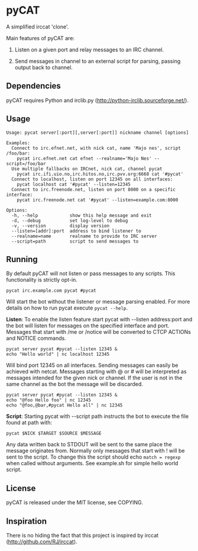 pyCAT
=====

A simplified irccat 'clone'.

Main features of pyCAT are:

1) Listen on a given port and relay messages to an IRC channel.

2) Send messages in channel to an external script for parsing, passing output
   back to channel.

Dependencies
------------

pyCAT requires Python and irclib.py (http://python-irclib.sourceforge.net/).

Usage
-----

    Usage: pycat server[:port][,server[:port]] nickname channel [options]
    
    Examples:
      Connect to irc.efnet.net, with nick cat, name 'Majo nes', script /foo/bar:
        pycat irc.efnet.net cat efnet --realname='Majo Nes' --script=/foo/bar
      Use multiple fallbacks on IRCnet, nick cat, channel pycat
        pycat irc.ifi.uio.no,irc.hitos.no,irc.pvv.org:6668 cat '#pycat'
      Connect to localhost, listen on port 12345 on all interfaces:
        pycat localhost cat '#pycat' --listen=12345
      Connect to irc.freenode.net, listen on port 8000 on a specific interface:
        pycat irc.freenode.net cat '#pycat' --listen=example.com:8000

    Options:
      -h, --help            show this help message and exit
      -d, --debug           set log-level to debug
      -v, --version         display version
      --listen=[addr]:port  address to bind listener to
      --realname=name       realname to provide to IRC server
      --script=path         script to send messages to

Running
-------

By default pyCAT will not listen or pass messages to any scripts. This
functionality is strictly opt-in.

    pycat irc.example.com pycat #pycat

Will start the bot without the listener or message parsing enabled. For
more details on how to run pycat execute `pycat --help`.

**Listen**:
To enable the listen feature start pycat with --listen address:port and
the bot will listen for messages on the specified interface and port.
Messages that start with /me or /notice will be converted to CTCP ACTIONs
and NOTICE commands.

    pycat server pycat #pycat --listen 12345 &
    echo "Hello world" | nc localhost 12345

Will bind port 12345 on all interfaces. Sending messages can easily be achieved
with netcat. Messages starting with @ or # will be interpreted as messages
intended for the given nick or channel. If the user is not in the same channel
as the bot the message will be discarded.

    pycat server pycat #pycat --listen 12345 &
    echo "@foo Hello foo" | nc 12345
    echo "@foo,@bar,#pycat Hello all" | nc 12345

**Script**:
Starting pycat with --script path instructs the bot to execute the file found at
path with:

    pycat $NICK $TARGET $SOURCE $MESSAGE

Any data written back to STDOUT will be sent to the same place the message
originates from. Normally only messages that start with ! will be sent to the
script. To change this the script should echo `match = regexp` when called
without arguments. See example.sh for simple hello world script.

License
-------

pyCAT is released under the MIT license, see COPYING.

Inspiration
-----------

There is no hiding the fact that this project is inspired by irccat
(http://github.com/RJ/irccat).
